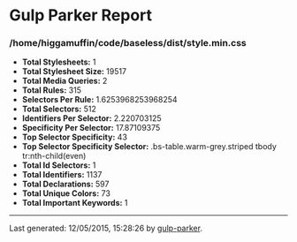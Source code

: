 # Gulp Parker Report


### /home/higgamuffin/code/baseless/dist/style.min.css

- **Total Stylesheets:** 1
- **Total Stylesheet Size:** 19517
- **Total Media Queries:** 2
- **Total Rules:** 315
- **Selectors Per Rule:** 1.6253968253968254
- **Total Selectors:** 512
- **Identifiers Per Selector:** 2.220703125
- **Specificity Per Selector:** 17.87109375
- **Top Selector Specificity:** 43
- **Top Selector Specificity Selector:** .bs-table.warm-grey.striped tbody tr:nth-child(even)
- **Total Id Selectors:** 1
- **Total Identifiers:** 1137
- **Total Declarations:** 597
- **Total Unique Colors:** 73
- **Total Important Keywords:** 1

* * *

Last generated: 12/05/2015, 15:28:26 by [gulp-parker](https://github.com/PavelDemyanenko/gulp-parker).
